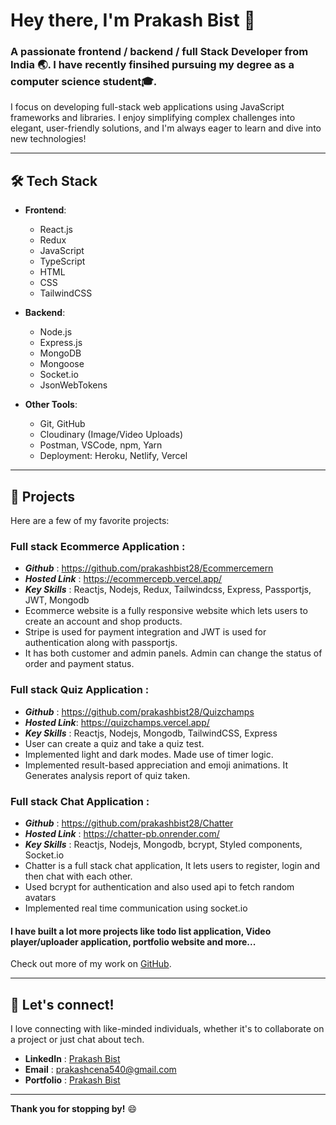 
# Hey there, I'm Prakash Bist 👋

### A passionate frontend / backend / full Stack Developer from India 🌏. I have recently finsihed pursuing my degree as a computer science student🎓.

I focus on developing full-stack web applications using JavaScript frameworks and libraries. I enjoy simplifying complex challenges into elegant, user-friendly solutions, and I'm always eager to learn and dive into new technologies!

---

## 🛠️ Tech Stack

- **Frontend**:
  - React.js
  - Redux
  - JavaScript
  - TypeScript
  - HTML
  - CSS
  - TailwindCSS

- **Backend**:
  - Node.js
  - Express.js
  - MongoDB
  - Mongoose
  - Socket.io
  - JsonWebTokens

- **Other Tools**:
  - Git, GitHub
  - Cloudinary (Image/Video Uploads)
  - Postman, VSCode, npm, Yarn
  - Deployment: Heroku, Netlify, Vercel

---

## 🚀 Projects

Here are a few of my favorite projects:

### Full stack Ecommerce Application :
- ***Github*** : https://github.com/prakashbist28/Ecommercemern
- ***Hosted Link*** : https://ecommercepb.vercel.app/
- ***Key Skills*** : Reactjs, Nodejs, Redux, Tailwindcss, Express, Passportjs, JWT, Mongodb
- Ecommerce website is a fully responsive website which lets users to create an account and shop products.
- Stripe is used for payment integration and JWT is used for authentication along with passportjs.
- It has both customer and admin panels. Admin can change the status of order and payment status.

  
### Full stack Quiz Application :
- ***Github*** : https://github.com/prakashbist28/Quizchamps
- ***Hosted Link***: https://quizchamps.vercel.app/
- ***Key Skills*** : Reactjs, Nodejs, Mongodb, TailwindCSS, Express
- User can create a quiz and take a quiz test.
- Implemented light and dark modes. Made use of timer logic.
- Implemented result-based appreciation and emoji animations. It Generates analysis report of quiz taken.
  
### Full stack Chat Application :
- ***Github*** : https://github.com/prakashbist28/Chatter
- ***Hosted Link*** : https://chatter-pb.onrender.com/
- ***Key Skills*** : Reactjs, Nodejs, Mongodb, bcrypt, Styled components, Socket.io
- Chatter is a full stack chat application, It lets users to register, login and then chat with each other.
- Used bcrypt for authentication and also used api to fetch random avatars
- Implemented real time communication using socket.io

#### I have built a lot more projects like todo list application, Video player/uploader application, portfolio website and more...

Check out more of my work on [GitHub](https://github.com/prakashbist28/).

---


## 💬 Let's connect!

I love connecting with like-minded individuals, whether it's to collaborate on a project or just chat about tech.

- **LinkedIn** : [Prakash Bist](https://www.linkedin.com/in/prakashbist28/)
- **Email** : prakashcena540@gmail.com
- **Portfolio** : [Prakash Bist](https://prakashbist.onrender.com/) 


---

**Thank you for stopping by!** 😄

